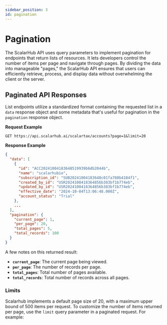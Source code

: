 ```yaml
---
sidebar_position: 3
id: pagination
---
```


# Pagination

The ScalarHub API uses query parameters to implement pagination for endpoints that return lists of resources. It lets developers control the number of items per page and navigate through pages. By dividing the data into manageable "pages," the ScalarHub API ensures that users can efficiently retrieve, process, and display data without overwhelming the client or the server.

## Paginated API Responses

List endpoints utilize a standardized format containing the requested list in a `data` response object and some metadata that's useful for pagination in the `pagination` response object.

**Request Example**
```http
GET https://api.scalarhub.ai/scalartax/accounts?page=1&limit=20
```
**Response Example**
```json
{
  "data": [
    {
      "id": "ACC20241004183648519939b6db2044b",
      "name": "scalarhubio",
      "subscription_id": "SUB20241004183648c01fa780b4184f1",
      "created_by_id": "USR2024100418364856b383bf1b774eb",
      "updated_by_id": "USR2024100418364856b383bf1b774eb",
      "effective_date": "2024-10-04T13:06:48.000Z",
      "account_status": "Trial"
    },
    ...
  ],
  "pagination": {
    "current_page": 1,
    "per_page": 20,
    "total_pages": 5,
    "total_records": 100
  }
}

```

A few notes on this returned result:        

- **`current_page`**: The current page being viewed.
- **`per_page`**: The number of records per page.
- **`total_pages`**: Total number of pages available.
- **`total_records`**: Total number of records across all pages.

### Limits

Scalarhub implements a default page size of 20, with a maximum upper bound of 500 items per request. To customize the number of items returned per page, use the `limit` query parameter in a paginated request. For example:

